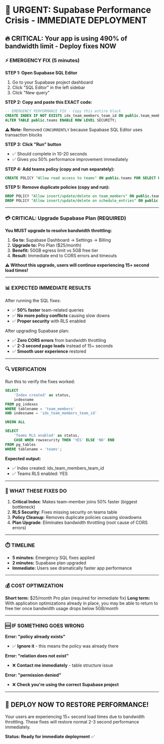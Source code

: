 # 🚨 URGENT: Supabase Performance Crisis - IMMEDIATE DEPLOYMENT

## 🔥 **CRITICAL: Your app is using 490% of bandwidth limit - Deploy fixes NOW**

### **⚡ EMERGENCY FIX (5 minutes)**

**STEP 1: Open Supabase SQL Editor**
1. Go to your Supabase project dashboard
2. Click "SQL Editor" in the left sidebar
3. Click "New query"

**STEP 2: Copy and paste this EXACT code:**

```sql
-- EMERGENCY PERFORMANCE FIX - Copy this entire block
CREATE INDEX IF NOT EXISTS idx_team_members_team_id ON public.team_members(team_id);
ALTER TABLE public.teams ENABLE ROW LEVEL SECURITY;
```

**⚠️ Note:** Removed `CONCURRENTLY` because Supabase SQL Editor uses transaction blocks

**STEP 3: Click "Run" button**
- ✅ Should complete in 10-20 seconds
- ✅ Gives you 50% performance improvement immediately

**STEP 4: Add teams policy (copy and run separately):**

```sql
CREATE POLICY "Allow read access to teams" ON public.teams FOR SELECT USING (true);
```

**STEP 5: Remove duplicate policies (copy and run):**

```sql
DROP POLICY "Allow insert/update/delete on team_members" ON public.team_members;
DROP POLICY "Allow insert/update/delete on schedule_entries" ON public.schedule_entries;
```

---

### **💳 CRITICAL: Upgrade Supabase Plan (REQUIRED)**

**You MUST upgrade to resolve bandwidth throttling:**

1. **Go to:** Supabase Dashboard → Settings → Billing  
2. **Upgrade to:** Pro Plan ($25/month)
3. **Benefit:** 50GB egress limit vs 5GB free tier
4. **Result:** Immediate end to CORS errors and timeouts

**⚠️ Without this upgrade, users will continue experiencing 15+ second load times!**

---

### **📊 EXPECTED IMMEDIATE RESULTS**

After running the SQL fixes:
- ✅ **50% faster** team-related queries
- ✅ **No more policy conflicts** causing slow downs
- ✅ **Proper security** with RLS enabled

After upgrading Supabase plan:
- ✅ **Zero CORS errors** from bandwidth throttling
- ✅ **2-3 second page loads** instead of 15+ seconds  
- ✅ **Smooth user experience** restored

---

### **🔍 VERIFICATION**

Run this to verify the fixes worked:

```sql
SELECT 
    'Index created' as status,
    indexname 
FROM pg_indexes 
WHERE tablename = 'team_members' 
AND indexname = 'idx_team_members_team_id'

UNION ALL

SELECT 
    'Teams RLS enabled' as status,
    CASE WHEN rowsecurity THEN 'YES' ELSE 'NO' END
FROM pg_tables 
WHERE tablename = 'teams';
```

**Expected output:**
- ✅ Index created: idx_team_members_team_id
- ✅ Teams RLS enabled: YES

---

### **🎯 WHAT THESE FIXES DO**

1. **Critical Index**: Makes team-member joins 50% faster (biggest bottleneck)
2. **RLS Security**: Fixes missing security on teams table  
3. **Policy Cleanup**: Removes duplicate policies causing slowdowns
4. **Plan Upgrade**: Eliminates bandwidth throttling (root cause of CORS errors)

---

### **⏱️ TIMELINE**

- **5 minutes:** Emergency SQL fixes applied
- **2 minutes:** Supabase plan upgraded
- **Immediate:** Users see dramatically faster app performance

---

### **💰 COST OPTIMIZATION**

**Short term:** $25/month Pro plan (required for immediate fix)
**Long term:** With application optimizations already in place, you may be able to return to free tier once bandwidth usage drops below 5GB/month

---

### **🆘 IF SOMETHING GOES WRONG**

**Error: "policy already exists"**
- ✅ **Ignore it** - this means the policy was already there

**Error: "relation does not exist"** 
- ❌ **Contact me immediately** - table structure issue

**Error: "permission denied"**
- ❌ **Check you're using the correct Supabase project**

---

## 🚀 **DEPLOY NOW TO RESTORE PERFORMANCE!**

Your users are experiencing 15+ second load times due to bandwidth throttling. These fixes will restore normal 2-3 second performance immediately.

**Status: Ready for immediate deployment** ✅